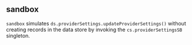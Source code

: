 ## sandbox

`sandbox` simulates `ds.providerSettings.updateProviderSettings()` without creating records in the data store by invoking the `cs.providerSettingsSB` singleton.
